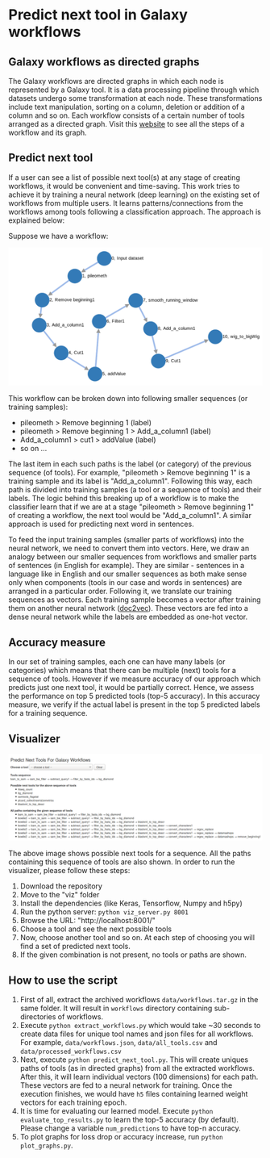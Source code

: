 # Predict next tool in Galaxy workflows

## Galaxy workflows as directed graphs
The Galaxy workflows are directed graphs in which each node is represented by a Galaxy tool. It is a data processing pipeline through which datasets undergo some transformation at each node. These transformations include text manipulation, sorting on a column, deletion or addition of a column and so on.
Each workflow consists of a certain number of tools arranged as a directed graph. Visit this [website](https://rawgit.com/anuprulez/similar_galaxy_workflow/master/viz/index.html) to see all the steps of a workflow and its graph.

## Predict next tool
If a user can see a list of possible next tool(s) at any stage of creating workflows, it would be convenient and time-saving. This work tries to achieve it by training a neural network (deep learning) on the existing set of workflows from multiple users. It learns patterns/connections from the workflows among tools following a classification approach. The approach is explained below:

Suppose we have a workflow:
<p align="center">
  <img src="https://raw.githubusercontent.com/anuprulez/similar_galaxy_workflow/doc2vec_tools_sequences/images/workflow1.png">
</p>

This workflow can be broken down into following smaller sequences (or training samples):

- pileometh > Remove beginning 1 (label)
- pileometh > Remove beginning 1 > Add_a_column1 (label)
- Add_a_column1 > cut1 > addValue (label)
- so on ...

The last item in each such paths is the label (or category) of the previous sequence (of tools). For example, "pileometh > Remove beginning 1" is a training sample and its label is "Add_a_column1". Following this way, each path is divided into training samples (a tool or a sequence of tools) and their labels. The logic behind this breaking up of a workflow is to make the classifier learn that if we are at a stage "pileometh > Remove beginning 1" of creating a workflow, the next tool would be "Add_a_column1". A similar approach is used for predicting next word in sentences.

To feed the input training samples (smaller parts of workflows) into the neural network, we need to convert them into vectors. Here, we draw an analogy between our smaller sequences from workflows and smaller parts of sentences (in English for example). They are similar - sentences in a language like in English and our smaller sequences as both make sense only when components (tools in our case and words in sentences) are arranged in a particular order. Following it, we translate our training sequences as vectors. Each training sample becomes a vector after training them on another neural network ([doc2vec](https://cs.stanford.edu/%7Equocle/paragraph_vector.pdf)). These vectors are fed into a dense neural network while the labels are embedded as one-hot vector.

## Accuracy measure
In our set of training samples, each one can have many labels (or categories) which means that there can be multiple (next) tools for a sequence of tools. However if we measure accuracy of our approach which predicts just one next tool, it would be partially correct. Hence, we assess the performance on top 5 predicted tools (top-5 accuracy). In this accuracy measure, we verify if the actual label is present in the top 5 predicted labels for a training sequence.

## Visualizer
<p align="center">
  <img src="https://raw.githubusercontent.com/anuprulez/similar_galaxy_workflow/doc2vec_tools_sequences/images/predict-next-tools.png">
</p>
The above image shows possible next tools for a sequence. All the paths containing this sequence of tools are also shown.
In order to run the visualizer, please follow these steps:

1. Download the repository
2. Move to the "viz" folder
3. Install the dependencies (like Keras, Tensorflow, Numpy and h5py)
4. Run the python server: `python viz_server.py 8001`
5. Browse the URL: "http://localhost:8001/"
6. Choose a tool and see the next possible tools
7. Now, choose another tool and so on. At each step of choosing you will find a set of predicted next tools. 
8. If the given combination is not present, no tools or paths are shown.

## How to use the script
1. First of all, extract the archived workflows `data/workflows.tar.gz` in the same folder. It will result in `workflows` directory containing sub-directories of workflows.
2. Execute `python extract_workflows.py` which would take ~30 seconds to create data files for unique tool names and json files for all workflows. For example, `data/workflows.json`, `data/all_tools.csv` and `data/processed_workflows.csv`
3. Next, execute `python predict_next_tool.py`. This will create uniques paths of tools (as in directed graphs) from all the extracted workflows. After this, it will learn individual vectors (100 dimensions) for each path. These vectors are fed to a neural network for training. Once the execution finishes, we would have `h5` files containing learned weight vectors for each training epoch.
4. It is time for evaluating our learned model. Execute `python evaluate_top_results.py` to learn the top-5 accuracy (by default). Please change a variable `num_predictions` to have top-n accuracy.
5. To plot graphs for loss drop or accuracy increase, run `python plot_graphs.py`.




